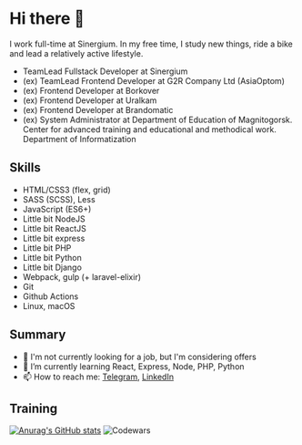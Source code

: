 # Hi there 👋

I work full-time at Sinergium. In my free time, I study new things, ride a bike and lead a relatively active lifestyle.
* TeamLead Fullstack Developer at Sinergium
* (ex) TeamLead Frontend Developer at G2R Company Ltd (AsiaOptom)
* (ex) Frontend Developer at Borkover
* (ex) Frontend Developer at Uralkam
* (ex) Frontend Developer at Brandomatic
* (ex) System Administrator at Department of Education of Magnitogorsk. Center for advanced training and educational and methodical work. Department of Informatization

## Skills
* HTML/CSS3 (flex, grid)
* SASS (SCSS), Less
* JavaScript (ES6+)
* Little bit NodeJS
* Little bit ReactJS
* Little bit express
* Little bit PHP
* Little bit Python
* Little bit Django
* Webpack, gulp (+ laravel-elixir)
* Git
* Github Actions 
* Linux, macOS

<!--
## CV's
* [linkedin.com](https://linkedin.com/in/vkgrd)
* [vkdg.ru](https://vkdg.ru)
-->

## Summary

* 🔭 I'm not currently looking for a job, but I'm considering offers
* 🌱 I’m currently learning React, Express, Node, PHP, Python
* 📫 How to reach me: [Telegram](https://t.me/exportDefault), [LinkedIn](https://linkedin.com/in/vkgrd)

## Training

[![Anurag's GitHub stats](https://github-readme-stats.vercel.app/api?username=vkdg)](https://github.com/anuraghazra/github-readme-stats)
![Codewars](https://www.codewars.com/users/vkdg/badges/large)




<!--
**vkdg/vkdg** is a ✨ _special_ ✨ repository because its `README.md` (this file) appears on your GitHub profile.

Here are some ideas to get you started:

- 🔭 I’m currently working on ...
- 🌱 I’m currently learning ...
- 👯 I’m looking to collaborate on ...
- 🤔 I’m looking for help with ...
- 💬 Ask me about ...
- 📫 How to reach me: ...
- 😄 Pronouns: ...
- ⚡ Fun fact: ...
-->
